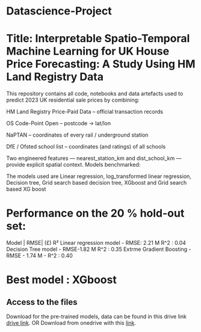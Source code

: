 # Datascience-Project
# Title: Interpretable Spatio-Temporal Machine Learning for UK House Price Forecasting: A Study Using HM Land Registry Data 

This repository contains all code, notebooks and data artefacts used to predict 2023 UK residential sale prices by combining:

HM Land Registry Price-Paid Data – official transaction records

OS Code-Point Open – postcode → lat/lon

NaPTAN – coordinates of every rail / underground station

DfE / Ofsted school list – coordinates (and ratings) of all schools

Two engineered features — nearest_station_km and dist_school_km — provide explicit spatial context.
Models benchmarked:

The models used are Linear regression, log_transformed linear regression, Decision tree, Grid search based decision tree, XGboost and Grid search based XG boost

# Performance on the 20 % hold-out set:


Model |	RMSE| (£)	R²
Linear regression model - RMSE: 2.21 M	R^2 : 0.04
Decision Tree model - RMSE-1.82 M	R^2 : 0.35
Extrme Gradient Boosting - RMSE - 1.74 M	- R^2 : 0.40

# Best model : XGboost 
## Access to the files
Download for the pre-trained models, data can be found in this drive link [drive link](https://drive.google.com/drive/folders/102OFEHgrfmLh2d6ygvDdRjD7_5NZ3JF_?usp=sharing).
OR
Download from onedrive with this [link](https://herts365-my.sharepoint.com/:f:/g/personal/yu23aac_herts_ac_uk/EjSi0YhxuGxDlLO5rdyJUvsBCTgFSnnqKd1Zc2ciMlk0Tw?e=y5HTXx). 
